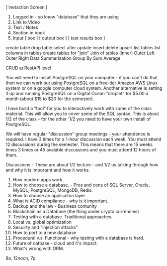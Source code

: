 
[ Inetaction Screen ]

1. Logged in - so know "database" that they are using
2. Link to Video
3. Text / Notes
4. Section in book
5. Input [ box ] [ output box ] [ test results box ]

create table
drop table
select
alter
update
insert
delete
upsert
list tables
list columns in tables
create tables for "join" 
	Join of tables (inner)
	Outer Left
	Outer Right
Data Summarization
	Group By
	Sum	
	Average

CRUD at RestAPI level



You will need to install PostgreSQL on your computer - if you can't do that
then we can work out using PostgreSQL on a free-tier Amazon AWS Linux system
or on a google computer cloud system.   Another alternative is setting it
up and running PostgreSQL on a Digital Ocean "droplet" for $5.00 a month
(about $15 to $20 for the semester).

I have build a "tool" for you to interactively work with some of the class
material.  This will allow you to cover some of the SQL syntax.  This is
about 1/2 of the class - for the other `1/2 you need to have your own
install of PostgreSQL. 

We will have regular "discussion" group meetings - your attendence is
required.  I have 3 times for a 1-hour discussion each week.  You must
attend 12 discussions during the semester. 
This means that there are 15 weeks times 3 times or 45 avalable discussions
and you must attend 12 hours of them.

Discussions - These are about 1/2 lecture - and 1/2 us talking through
how and why it is important and how it works.

1. How modern apps work.
2. How to choose a database.  - Pros and cons of SQL Server, Oracle, MySQL, PostgreSQL, MongoDB, Redis.
3. How to choose an applicaiton layer.
4. What is ACID compliance - why is it important.
5. Backup and the law - Business contunity
6. Blockchain as a Database (the thing under crypto currencies)
7. Testing with a database.  Traditional approaches.
8. Local vs. global optimization
9. Secuirty and "injection attacks"
10. How to port to a new database
11. Procedural v.s. Functional - why testing with a database is hard.
12. Future of datbase - cloud and it's impact.
13. What's wrong with ORM.


8a, 12noon, 7p
